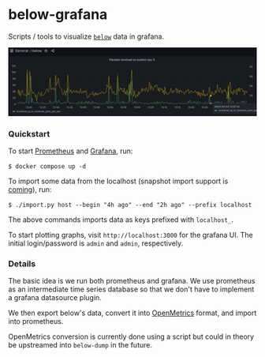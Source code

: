 # below-grafana

Scripts / tools to visualize [`below`][0] data in grafana.

![Example panel](./images/example.png)

### Quickstart

To start [Prometheus][2] and [Grafana][3], run:

```
$ docker compose up -d
```

To import some data from the localhost (snapshot import support is
[coming][4]), run:

```
$ ./import.py host --begin "4h ago" --end "2h ago" --prefix localhost
```

The above commands imports data as keys prefixed with `localhost_`.

To start plotting graphs, visit `http://localhost:3000` for the grafana UI. The
initial login/password is `admin` and `admin`, respectively.

### Details

The basic idea is we run both prometheus and grafana. We use prometheus as an
intermediate time series database so that we don't have to implement a
grafana datasource plugin.

We then export below's data, convert it into [OpenMetrics][1] format, and import
into prometheus.

OpenMetrics conversion is currently done using a script but could in theory be
upstreamed into `below-dump` in the future.


[0]: https://github.com/danobi/below-grafana
[1]: https://github.com/OpenObservability/OpenMetrics/blob/main/specification/OpenMetrics.md
[2]: https://prometheus.io/
[3]: https://grafana.com/
[4]: https://github.com/facebookincubator/below/pull/8182
